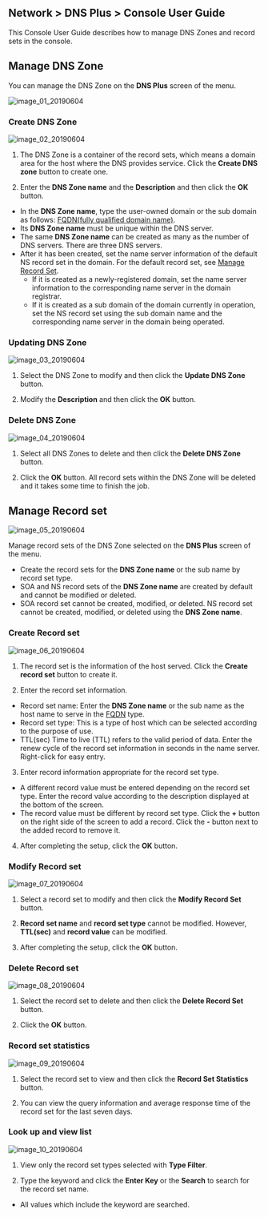 ﻿## Network > DNS Plus > Console User Guide

This Console User Guide describes how to manage DNS Zones and record sets in the console.

## Manage DNS Zone

You can manage the DNS Zone on the **DNS Plus** screen of the menu.

![image_01_20190604](https://static.toastoven.net/prod_dnsplus/image_01_20190604.png)

### Create DNS Zone

![image_02_20190604](https://static.toastoven.net/prod_dnsplus/image_02_20190604.png)

1. The DNS Zone is a container of the record sets, which means a domain area for the host where the DNS provides service. Click the **Create DNS zone** button to create one.

2. Enter the **DNS Zone name** and the **Description** and then click the **OK** button.  

- In the **DNS Zone name**, type the user-owned domain or the sub domain as follows: [FQDN(fully qualified domain name)](https://en.wikipedia.org/wiki/Fully_qualified_domain_name).
- Its **DNS Zone name** must be unique within the DNS server.
- The same **DNS Zone name** can be created as many as the number of DNS servers. There are three DNS servers.
- After it has been created, set the name server information of the default NS record set in the domain. For the default record set, see [Manage Record Set](./console-guide/#manage-record-set).
	- If it is created as a newly-registered domain, set the name server information to the corresponding name server in the domain registrar.
	- If it is created as a sub domain of the domain currently in operation, set the NS record set using the sub domain name and the corresponding name server in the domain being operated.

### Updating DNS Zone

![image_03_20190604](https://static.toastoven.net/prod_dnsplus/image_03_20190604.png)

1. Select the DNS Zone to modify and then click the **Update DNS Zone** button.

2. Modify the **Description** and then click the **OK** button.

### Delete DNS Zone

![image_04_20190604](https://static.toastoven.net/prod_dnsplus/image_04_20190604.png)

1. Select all DNS Zones to delete and then click the **Delete DNS Zone** button.

2. Click the **OK** button. All record sets within the DNS Zone will be deleted and it takes some time to finish the job.

## Manage Record set

![image_05_20190604](https://static.toastoven.net/prod_dnsplus/image_05_20190604.png)

Manage record sets of the DNS Zone selected on the **DNS Plus** screen of the menu.

- Create the record sets for the **DNS Zone name** or the sub name by record set type.
- SOA and NS record sets of the **DNS Zone name** are created by default and cannot be modified or deleted.
- SOA record set cannot be created, modified, or deleted. NS record set cannot be created, modified, or deleted using the **DNS Zone name**.


### Create Record set

![image_06_20190604](https://static.toastoven.net/prod_dnsplus/image_06_20190604.png)

1. The record set is the information of the host served. Click the **Create record set** button to create it.

2. Enter the record set information.

- Record set name: Enter the **DNS Zone name** or the sub name as the host name to serve in the [FQDN](https://en.wikipedia.org/wiki/Fully_qualified_domain_name) type.
- Record set type: This is a type of host which can be selected according to the purpose of use.
- TTL(sec) Time to live (TTL) refers to the valid period of data. Enter the renew cycle of the record set information in seconds in the name server. Right-click for easy entry.

3. Enter record information appropriate for the record set type.

- A different record value must be entered depending on the record set type. Enter the record value according to the description displayed at the bottom of the screen.
- The record value must be different by record set type. Click the **+** button on the right side of the screen to add a record. Click the **-** button next to the added record to remove it.

4. After completing the setup, click the **OK** button.

### Modify Record set

![image_07_20190604](https://static.toastoven.net/prod_dnsplus/image_07_20190604.png)

1. Select a record set to modify and then click the **Modify Record Set** button.

2. **Record set name** and **record set type** cannot be modified. However, **TTL(sec)** and **record value** can be modified.

3. After completing the setup, click the **OK** button.

### Delete Record set

![image_08_20190604](https://static.toastoven.net/prod_dnsplus/image_08_20190604.png)

1. Select the record set to delete and then click the **Delete Record Set** button.

2. Click the **OK** button.

### Record set statistics

![image_09_20190604](https://static.toastoven.net/prod_dnsplus/image_09_20190604.png)

1. Select the record set to view and then click the **Record Set Statistics** button.

2. You can view the query information and average response time of the record set for the last seven days.


### Look up and view list

![image_10_20190604](https://static.toastoven.net/prod_dnsplus/image_10_20190604.png)

1. View only the record set types selected with **Type Filter**.

2. Type the keyword and click the **Enter Key** or the **Search** to search for the record set name.  

- All values which include the keyword are searched.

